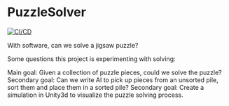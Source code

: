 # PuzzleSolver
[![CI/CD](https://github.com/samsmithnz/PuzzleSolver/actions/workflows/workflow.yml/badge.svg)](https://github.com/samsmithnz/PuzzleSolver/actions/workflows/workflow.yml)

With software, can we solve a jigsaw puzzle? 

Some questions this project is experimenting with solving:

Main goal: Given a collection of puzzle pieces, could we solve the puzzle? 
Secondary goal: Can we write AI to pick up pieces from an unsorted pile, sort them and place them in a sorted pile?
Secondary goal: Create a simulation in Unity3d to visualize the puzzle solving process.